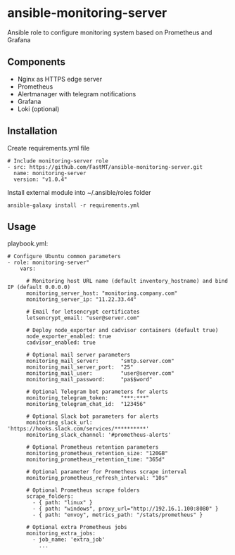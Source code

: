 # ansible-monitoring-server
Ansible role to configure monitoring system based on Prometheus and Grafana

## Components

- Nginx as HTTPS edge server
- Prometheus
- Alertmanager with telegram notifications
- Grafana
- Loki (optional)

## Installation

Create requirements.yml file

```
# Include monitoring-server role
- src: https://github.com/FastMT/ansible-monitoring-server.git
  name: monitoring-server
  version: "v1.0.4"
```

Install external module into ~/.ansible/roles folder

```
ansible-galaxy install -r requirements.yml
```

## Usage

playbook.yml:

```
# Configure Ubuntu common parameters
- role: monitoring-server"
    vars:

      # Monitoring host URL name (default inventory_hostname) and bind IP (default 0.0.0.0)
      monitoring_server_host: "monitoring.company.com"
      monitoring_server_ip: "11.22.33.44"

      # Email for letsencrypt certificates
      letsencrypt_email: "user@server.com"

      # Deploy node_exporter and cadvisor containers (default true)
      node_exporter_enabled: true
      cadvisor_enabled: true

      # Optional mail server parameters
      monitoring_mail_server:       "smtp.server.com"
      monitoring_mail_server_port:  "25"
      monitoring_mail_user:         "user@server.com"
      monitoring_mail_password:     "pa$$word"

      # Optional Telegram bot parameters for alerts
      monitoring_telegram_token:    "***:***"
      monitoring_telegram_chat_id:  "123456"

      # Optional Slack bot parameters for alerts
      monitoring_slack_url: 'https://hooks.slack.com/services/**********'
      monitoring_slack_channel: '#prometheus-alerts'

      # Optional Prometheus retention parameters
      monitoring_prometheus_retention_size: "120GB"
      monitoring_prometheus_retention_time: "365d"

      # Optional parameter for Prometheus scrape interval
      monitoring_prometheus_refresh_interval: "10s"

      # Optional Prometheus scrape folders
      scrape_folders:
        - { path: "linux" }
        - { path: "windows", proxy_url="http://192.16.1.100:8080" }
        - { path: "envoy", metrics_path: "/stats/prometheus" }

      # Optional extra Prometheus jobs
      monitoring_extra_jobs:
        - job_name: 'extra_job'
          ...

```
